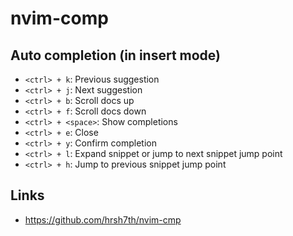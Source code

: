 # nvim-comp

## Auto completion (in insert mode)

- `<ctrl> + k`: Previous suggestion
- `<ctrl> + j`: Next suggestion
- `<ctrl> + b`: Scroll docs up
- `<ctrl> + f`: Scroll docs down
- `<ctrl> + <space>`: Show completions
- `<ctrl> + e`: Close
- `<ctrl> + y`: Confirm completion
- `<ctrl> + l`: Expand snippet or jump to next snippet jump point
- `<ctrl> + h`: Jump to previous snippet jump point

## Links

- https://github.com/hrsh7th/nvim-cmp
